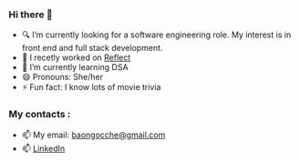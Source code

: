 ### Hi there 👋

- 🔍 I’m currently looking for a software engineering role. My interest is in front end and full stack development.
- 🔭 I recetly worked on [Reflect](https://reflect-in.herokuapp.com/)
- 🌱 I’m currently learning DSA
- 😄 Pronouns: She/her
- ⚡ Fun fact: I know lots of movie trivia

### My contacts :
- 📫 My email: baongocche@gmail.com
- 📫 [LinkedIn](www.linkedin.com/in/vivian-ngoc-che)

<!--
**itsvivrant/itsvivrant** is a ✨ _special_ ✨ repository because its `README.md` (this file) appears on your GitHub profile.

Here are some ideas to get you started:

- 🔭 I’m currently working on ...
- 🌱 I’m currently learning ...
- 👯 I’m looking to collaborate on ...
- 🤔 I’m looking for help with ...
- 💬 Ask me about ...
- 📫 How to reach me: ...
- 😄 Pronouns: ...
- ⚡ Fun fact: ...
-->
